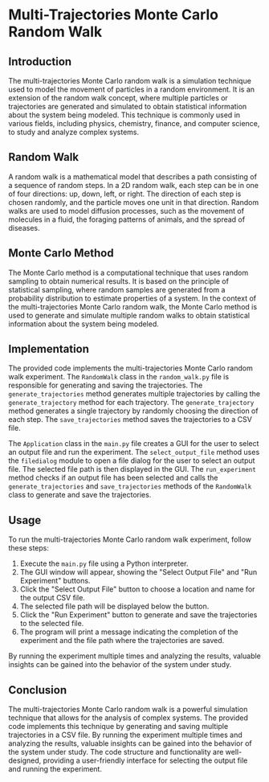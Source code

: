 # Multi-Trajectories Monte Carlo Random Walk

## Introduction

The multi-trajectories Monte Carlo random walk is a simulation technique used to model the movement of particles in a random environment. It is an extension of the random walk concept, where multiple particles or trajectories are generated and simulated to obtain statistical information about the system being modeled. This technique is commonly used in various fields, including physics, chemistry, finance, and computer science, to study and analyze complex systems.

## Random Walk

A random walk is a mathematical model that describes a path consisting of a sequence of random steps. In a 2D random walk, each step can be in one of four directions: up, down, left, or right. The direction of each step is chosen randomly, and the particle moves one unit in that direction. Random walks are used to model diffusion processes, such as the movement of molecules in a fluid, the foraging patterns of animals, and the spread of diseases.

## Monte Carlo Method

The Monte Carlo method is a computational technique that uses random sampling to obtain numerical results. It is based on the principle of statistical sampling, where random samples are generated from a probability distribution to estimate properties of a system. In the context of the multi-trajectories Monte Carlo random walk, the Monte Carlo method is used to generate and simulate multiple random walks to obtain statistical information about the system being modeled.

## Implementation

The provided code implements the multi-trajectories Monte Carlo random walk experiment. The `RandomWalk` class in the `random_walk.py` file is responsible for generating and saving the trajectories. The `generate_trajectories` method generates multiple trajectories by calling the `generate_trajectory` method for each trajectory. The `generate_trajectory` method generates a single trajectory by randomly choosing the direction of each step. The `save_trajectories` method saves the trajectories to a CSV file.

The `Application` class in the `main.py` file creates a GUI for the user to select an output file and run the experiment. The `select_output_file` method uses the `filedialog` module to open a file dialog for the user to select an output file. The selected file path is then displayed in the GUI. The `run_experiment` method checks if an output file has been selected and calls the `generate_trajectories` and `save_trajectories` methods of the `RandomWalk` class to generate and save the trajectories.

## Usage

To run the multi-trajectories Monte Carlo random walk experiment, follow these steps:

1. Execute the `main.py` file using a Python interpreter.
2. The GUI window will appear, showing the "Select Output File" and "Run Experiment" buttons.
3. Click the "Select Output File" button to choose a location and name for the output CSV file.
4. The selected file path will be displayed below the button.
5. Click the "Run Experiment" button to generate and save the trajectories to the selected file.
6. The program will print a message indicating the completion of the experiment and the file path where the trajectories are saved.

By running the experiment multiple times and analyzing the results, valuable insights can be gained into the behavior of the system under study.

## Conclusion

The multi-trajectories Monte Carlo random walk is a powerful simulation technique that allows for the analysis of complex systems. The provided code implements this technique by generating and saving multiple trajectories in a CSV file. By running the experiment multiple times and analyzing the results, valuable insights can be gained into the behavior of the system under study. The code structure and functionality are well-designed, providing a user-friendly interface for selecting the output file and running the experiment.